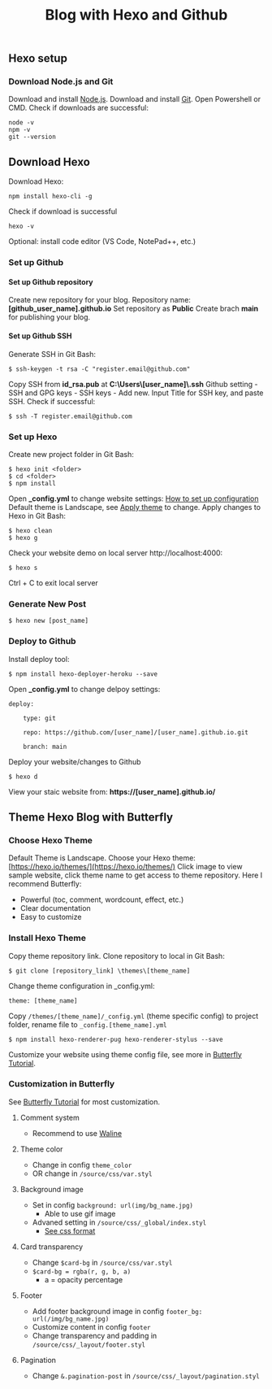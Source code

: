 ﻿---
title: "Blog with Hexo and Github"
last_modified_at: 2022-06-09
categories: 
- Tools
tags: 
- Website
toc: true
---

## Hexo setup

### Download Node.js and Git

Download and install [Node.js](https://nodejs.org/en/).
Download and install [Git](https://git-scm.com/downloads).
Open Powershell or CMD.
Check if downloads are successful:

    node -v
    npm -v
    git --version
    
 ## Download Hexo
 Download Hexo:

    npm install hexo-cli -g
Check if download is successful

    hexo -v
Optional: install code editor (VS Code, NotePad++, etc.)

### Set up Github

#### Set up Github repository

Create new repository for your blog.
Repository name: **[github_user_name].github.io**
Set repository as **Public**
Create brach **main** for publishing your blog.

#### Set up Github SSH

Generate SSH in Git Bash:

    $ ssh-keygen -t rsa -C "register.email@github.com"
    
Copy SSH from **id_rsa.pub** at **C:\Users\\[user_name]\\.ssh**
Github setting - SSH and GPG keys - SSH keys - Add new.
Input Title for SSH key, and paste SSH.
Check if successful:

    $ ssh -T register.email@github.com
   
### Set up Hexo

Create new project folder in Git Bash:

    $ hexo init <folder>  
	$ cd <folder>  
	$ npm install
Open **_config.yml** to change website settings: [How to set up configuration](https://hexo.io/docs/configuration)
Default theme is Landscape, see [Apply theme](http://localhost:4000) to change.
Apply changes to Hexo in Git Bash:

    $ hexo clean
    $ hexo g
Check your website demo on local server http://localhost:4000:

    $ hexo s
    
Ctrl + C to exit local server

### Generate New Post

    $ hexo new [post_name]

### Deploy to Github

Install deploy tool:

    $ npm install hexo-deployer-heroku --save

Open **_config.yml** to change delpoy settings: 

    deploy:

		type: git

		repo: https://github.com/[user_name]/[user_name].github.io.git

		branch: main

Deploy your website/changes to Github

    $ hexo d

View your staic website from: **https://[user_name].github.io/**

## Theme Hexo Blog with Butterfly

### Choose Hexo Theme

Default Theme is Landscape.
Choose your Hexo theme: [https://hexo.io/themes/](https://hexo.io/themes/)
Click image to view sample website, click theme name to get access to theme repository.
Here I recommend Butterfly:
- Powerful (toc, comment, wordcount, effect, etc.)
- Clear documentation
- Easy to customize

### Install Hexo Theme

Copy theme repository link.
Clone repository to local in Git Bash:

    $ git clone [repository_link] \themes\[theme_name]
Change theme configuration in _config.yml:

    theme: [theme_name]
Copy <code>/themes/[theme_name]/_config.yml</code> (theme specific config) to project folder, rename file to <code>_config.[theme_name].yml</code>

    $ npm install hexo-renderer-pug hexo-renderer-stylus --save


Customize your website using theme config file, see more in [Butterfly Tutorial](https://butterfly.js.org/posts/21cfbf15/).

### Customization in Butterfly

See [Butterfly Tutorial](https://butterfly.js.org/posts/21cfbf15/) for most customization.
1. Comment system
	- Recommend to use [Waline](https://waline.js.org/)

2. Theme color
	- Change in config <code>theme_color</code>
	- OR change in <code>/source/css/var.styl</code>

3. Background image
	- Set in config <code>background: url(img/bg_name.jpg)</code>
		- Able to use gif image
	- Advaned setting in <code>/source/css/_global/index.styl</code>
		- [See css format](https://www.w3schools.com/cssref/css3_pr_background.asp)

4. Card transparency
	- Change <code>$card-bg</code> in <code>/source/css/var.styl</code>
	- <code>$card-bg = rgba(r, g, b, a)</code>
		- a = opacity percentage

5. Footer
	- Add footer background image in config <code>footer_bg: url(/img/bg_name.jpg)</code>
	- Customize content in config <code>footer</code>
	- Change transparency and padding in <code>/source/css/_layout/footer.styl</code>

6. Pagination
	- Change `&.pagination-post` in <code>/source/css/_layout/pagination.styl</code>

